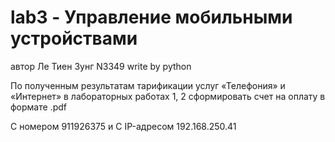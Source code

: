 # lab3 - Управление мобильными устройствами

автор Ле Тиен Зунг N3349 write by python

По полученным результатам тарификации услуг «Телефония» и «Интернет» в лабораторных работах 1, 2 сформировать счет на оплату в формате .pdf

C номером 911926375 и C IP-адресом 192.168.250.41 
